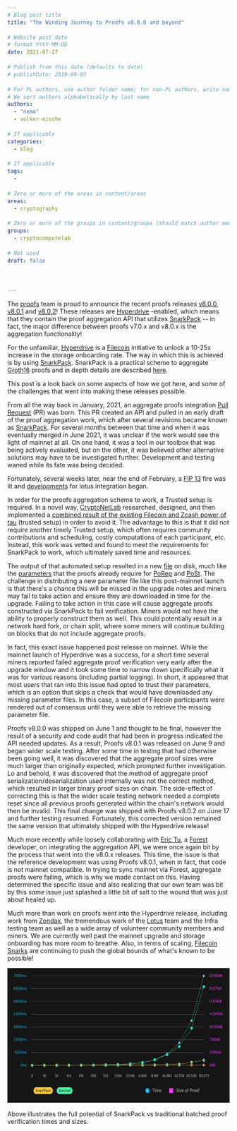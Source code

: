 ```yaml
---
# Blog post title
title: "The Winding Journey to Proofs v8.0.0 and beyond"

# Website post date
# format YYYY-MM-DD
date: 2021-07-27

# Publish from this date (defaults to date)
# publishDate: 2019-09-03

# For PL authors, use author folder name; for non-PL authors, write name as in paper within ""
# We sort authors alphabetically by last name
authors:
  - "nemo"
  - volker-mische

# If applicable
categories:
  - blog

# If applicable
tags:
  -

# Zero or more of the areas in content/areas
areas:
  - cryptography

# Zero or more of the groups in content/groups (should match author membership)
groups:
  - cryptocomputelab

# Not used
draft: false



---
```



The [proofs](https://github.com/filecoin-project/rust-fil-proofs) team is proud to announce the recent proofs releases [v8.0.0](https://github.com/filecoin-project/rust-fil-proofs/tree/filecoin-proofs-v8.0.0), [v8.0.1](https://github.com/filecoin-project/rust-fil-proofs/tree/filecoin-proofs-v8.0.1) and [v8.0.2](https://github.com/filecoin-project/rust-fil-proofs/tree/filecoin-proofs-v8.0.2)! These releases are [Hyperdrive](https://filecoin.io/blog/posts/filecoin-v13-hyperdrive-network-upgrade-unlocks-10-25x-increase-in-storage-onboarding/) -enabled, which means that they contain the proof aggregation API that utilizes [SnarkPack](/blog/2021/snarkpack-how-to-aggregate-snarks-efficiently/) -- in fact, the major difference between proofs v7.0.x and v8.0.x is the aggregation functionality!

For the unfamiliar, [Hyperdrive](https://filecoin.io/blog/posts/filecoin-v13-hyperdrive-network-upgrade-unlocks-10-25x-increase-in-storage-onboarding/) is a [Filecoin](https://filecoin.io/) initiative to unlock a 10-25x increase in the storage onboarding rate. The way in which this is achieved is by using [SnarkPack](/blog/2021/snarkpack-how-to-aggregate-snarks-efficiently/). SnarkPack is a practical scheme to aggregate [Groth16](http://www.zeroknowledgeblog.com/index.php/groth16) proofs and in depth details are described [here](/blog/2021/snarkpack-how-to-aggregate-snarks-efficiently/).

This post is a look back on some aspects of how we got here, and some of the challenges that went into making these releases possible.

From all the way back in January, 2021, an aggregate proofs integration [Pull Request](https://github.com/filecoin-project/rust-fil-proofs/pull/1395) (PR) was born. This PR created an API and pulled in an early draft of the proof aggregation work, which after several revisions became known as [SnarkPack](/blog/2021/snarkpack-how-to-aggregate-snarks-efficiently/). For several months between that time and when it was eventually merged in June 2021, it was unclear if the work would see the light of mainnet at all. On one hand, it was a tool in our toolbox that was being actively evaluated, but on the other, it was believed other alternative solutions may have to be investigated further. Development and testing waned while its fate was being decided.

Fortunately, several weeks later, near the end of February, a [FIP 13](https://github.com/filecoin-project/FIPs/blob/master/FIPS/fip-0013.md) fire was lit and [developments](https://github.com/filecoin-project/filecoin-ffi/pull/166) for lotus integration began.

In order for the proofs aggregation scheme to work, a Trusted setup is required. In a novel way, [CryptoNetLab](/groups/cryptonetlab/) researched, designed, and then implemented a [combined result of the existing Filecoin and Zcash power of tau](https://github.com/filecoin-project/taupipp) (trusted setup) in order to avoid it. The advantage to this is that it did not require another timely Trusted setup, which often requires community contributions and scheduling, costly computations of each participant, etc. Instead, this work was vetted and found to meet the requirements for SnarkPack to work, which ultimately saved time and resources.

The output of that automated setup resulted in a new [file](https://proofs.filecoin.io/v28-fil-inner-product-v1.srs) on disk, much like the [parameters](https://proofs.filecoin.io/) that the proofs already require for [PoRep](https://spec.filecoin.io/algorithms/pos/porep/) and [PoSt](https://spec.filecoin.io/algorithms/pos/post/). The challenge in distributing a new parameter file like this post-mainnet launch is that there's a chance this will be missed in the upgrade notes and miners may fail to take action and ensure they are downloaded in time for the upgrade. Failing to take action in this case will cause aggregate proofs constructed via SnarkPack to fail verification. Miners would not have the ability to properly construct them as well. This could potentially result in a network hard fork, or chain split, where some miners will continue building on blocks that do not include aggregate proofs.

In fact, this exact issue happened post release on mainnet. While the mainnet launch of Hyperdrive was a success, for a short time several miners reported failed aggregate proof verification very early after the upgrade window and it took some time to narrow down specifically what it was for various reasons (including partial logging). In short, it appeared that most users that ran into this issue had opted to trust their parameters, which is an option that skips a check that would have downloaded any missing parameter files. In this case, a subset of Filecoin participants were rendered out of consensus until they were able to retrieve the missing parameter file.

Proofs v8.0.0 was shipped on June 1 and thought to be final, however the result of a security and code audit that had been in progress indicated the API needed updates. As a result, Proofs v8.0.1 was released on June 9 and began wider scale testing. After some time in testing that had otherwise been going well, it was discovered that the aggregate proof sizes were much larger than originally expected, which prompted further investigation. Lo and behold, it was discovered that the method of aggregate proof serialization/deserialization used internally was not the correct method, which resulted in larger binary proof sizes on chain. The side-effect of correcting this is that the wider scale testing network needed a complete reset since all previous proofs generated within the chain's network would then be invalid. This final change was shipped with Proofs v8.0.2 on June 17 and further testing resumed. Fortunately, this corrected version remained the same version that ultimately shipped with the Hyperdrive release!

Much more recently while loosely collaborating with [Eric Tu](https://github.com/EC2), a [Forest](https://github.com/ChainSafe/forest) developer, on integrating the aggregation API, we were once again bit by the process that went into the v8.0.x releases. This time, the issue is that the reference development was using Proofs v8.0.1, when in fact, that code is not mainnet compatible. In trying to sync mainnet via Forest, aggregate proofs were failing, which is why we made contact on this. Having determined the specific issue and also realizing that our own team was bit by this *same* issue just splashed a little bit of salt to the wound that was just about healed up.

Much more than work on proofs went into the Hyperdrive release, including work from [Zondax](https://zondax.ch/news/filecoin-v13-hyperdrive), the tremendous work of the [Lotus](https://github.com/filecoin-project/lotus) team and the Infra testing team as well as a wide array of volunteer community members and miners. We are currently well past the mainnet upgrade and storage onboarding has more room to breathe. Also, in terms of scaling, [Filecoin Snarks](/sites/snarks/) are continuing to push the global bounds of what's known to be possible!

<img src="image1.png" style="width:6.5in;height:3.18056in" />

Above illustrates the full potential of SnarkPack vs traditional batched proof verification times and sizes.